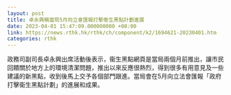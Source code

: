 ```yaml
---
layout: post
title: 卓永興稱當局5月向立會匯報打擊衞生黑點計劃進展
date: 2023-04-01 15:47:09.000000000 +08:00
link: https://news.rthk.hk/rthk/ch/component/k2/1694621-20230401.htm
categories: rthk
---
```


政務司副司長卓永興出席活動後表示，衞生黑點網頁是當局兩個月前推出，讓市民回饋關於地方上的環境清潔問題，推出以來反應很熱烈，得到很多有用意見及一些建議的新黑點，收到後馬上交予各個部門跟進。當局會在5月向立法會匯報「政府打擊衞生黑點計劃」的進展和成果。
